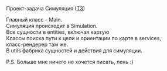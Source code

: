 Проект-задача Симуляция ([ТЗ](https://zhukovsd.github.io/java-backend-learning-course/Projects/Simulation/))

Главный класс - Main.  
Симуляция происходит в Simulation.  
Все сущности в entities, включая картую  
Классы поиска пути к цели и ориентации по карте в services,   
класс-рендерер там же.  
В utils фабрика сущностей и действия для симуляции.  

P.S. Больше мне ничего не хочется писать, лень :)



